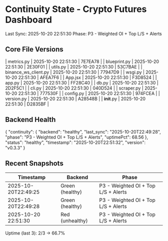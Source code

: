 ﻿# Continuity State - Crypto Futures Dashboard
Last Sync: 2025-10-20 22:51:30
Phase: P3 - Weighted OI + Top L/S + Alerts

## Core File Versions
| metrics.py | 2025-10-20 22:51:30 | 7E7EA78 |
| blueprint.py | 2025-10-20 22:51:30 | 2E30F01 |
| utils.py | 2025-10-20 22:51:30 | 53C7BAE |
| binance_ws_client.py | 2025-10-20 22:51:30 | 77947D9 |
| wsgi.py | 2025-10-20 22:51:30 | AFEA7F6 |
| App.jsx | 2025-10-20 22:51:30 | F3D8524 |
| app.py | 2025-10-20 22:51:30 | FF28C40 |
| db.py | 2025-10-20 22:51:30 | 2D2F5C1 |
| cli.py | 2025-10-20 22:51:30 | 040D524 |
| scraper.py | 2025-10-20 22:51:30 | 777530F |
| config.py | 2025-10-20 22:51:30 | 974FCEA |
| version.py | 2025-10-20 22:51:30 | A28548B |
| __init__.py | 2025-10-20 22:51:30 | D2835BF |

## Backend Health
{
  "continuity": {
    "backend": "healthy",
    "last_sync": "2025-10-20T22:49:28",
    "phase": "P3 - Weighted OI + Top L/S + Alerts",
    "uptimePct": 68.56
  },
  "status": "healthy",
  "timestamp": "2025-10-20T22:51:32",
  "version": "v0.3.3"
}


## Recent Snapshots
| Timestamp | Backend | Phase |
|------------|----------|-------|
| 2025-10-20T22:49:25 | Green (healthy) | P3 - Weighted OI + Top L/S + Alerts |
| 2025-10-20T22:49:28 | Green (healthy) | P3 - Weighted OI + Top L/S + Alerts |
| 2025-10-20 22:51:30 | Red (unhealthy) | P3 - Weighted OI + Top L/S + Alerts |
Uptime (last 3): 2/3 -> 66.7%

